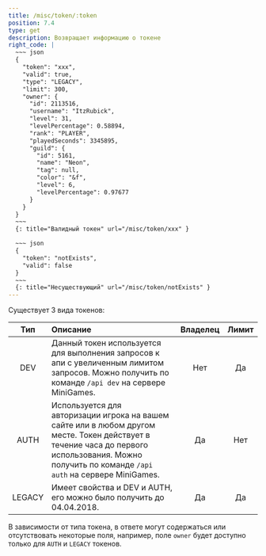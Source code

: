 ```yaml
---
title: /misc/token/:token
position: 7.4
type: get
description: Возвращает информацию о токене
right_code: |
  ~~~ json
  {
    "token": "xxx",
    "valid": true,
    "type": "LEGACY",
    "limit": 300,
    "owner": {
      "id": 2113516,
      "username": "ItzRubick",
      "level": 31,
      "levelPercentage": 0.58894,
      "rank": "PLAYER",
      "playedSeconds": 3345895,
      "guild": {
        "id": 5161,
        "name": "Neon",
        "tag": null,
        "color": "&f",
        "level": 6,
        "levelPercentage": 0.97677
      }
    }
  }
  ~~~
  {: title="Валидный токен" url="/misc/token/xxx" }

  ~~~ json
  {
    "token": "notExists",
    "valid": false
  }
  ~~~
  {: title="Несуществующий" url="/misc/token/notExists" }
---
```


Существует 3 вида токенов:

| Тип    | Описание | Владелец | Лимит |
|:------:|:---------|:--------:|:-----:|
| DEV    | Данный токен используется для выполнения запросов к апи с увеличенным лимитом запросов. Можно получить по команде `/api dev` на сервере MiniGames. | Нет | Да |
| AUTH   | Используется для авторизации игрока на вашем сайте или в любом другом месте. Токен действует в течение часа до первого использования. Можно получить по команде `/api auth` на сервере MiniGames. | Да | Нет |
| LEGACY | Имеет свойства и DEV и AUTH, его можно было получить до 04.04.2018. | Да | Да |

В зависимости от типа токена, в ответе могут содержаться или отсутствовать некоторые поля, например, поле `owner` будет доступно только для `AUTH` и `LEGACY` токенов.
